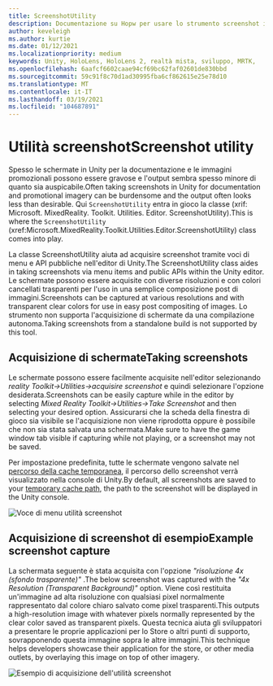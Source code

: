 ```yaml
---
title: ScreenshotUtility
description: Documentazione su Hopw per usare lo strumento screenshot in MRTK
author: keveleigh
ms.author: kurtie
ms.date: 01/12/2021
ms.localizationpriority: medium
keywords: Unity, HoloLens, HoloLens 2, realtà mista, sviluppo, MRTK,
ms.openlocfilehash: 6aafcf6602caae94cf69bc62faf02601de830bbd
ms.sourcegitcommit: 59c91f8c70d1ad30995fba6cf862615e25e78d10
ms.translationtype: MT
ms.contentlocale: it-IT
ms.lasthandoff: 03/19/2021
ms.locfileid: "104687891"
---
```

# <a name="screenshot-utility"></a><span data-ttu-id="14700-104">Utilità screenshot</span><span class="sxs-lookup"><span data-stu-id="14700-104">Screenshot utility</span></span>

<span data-ttu-id="14700-105">Spesso le schermate in Unity per la documentazione e le immagini promozionali possono essere gravose e l'output sembra spesso minore di quanto sia auspicabile.</span><span class="sxs-lookup"><span data-stu-id="14700-105">Often taking screenshots in Unity for documentation and promotional imagery can be burdensome and the output often looks less than desirable.</span></span> <span data-ttu-id="14700-106">Qui `ScreenshotUtility` entra in gioco la classe (xrif: Microsoft. MixedReality. Toolkit. Utilities. Editor. ScreenshotUtility).</span><span class="sxs-lookup"><span data-stu-id="14700-106">This is where the `ScreenshotUtility` (xref:Microsoft.MixedReality.Toolkit.Utilities.Editor.ScreenshotUtility) class comes into play.</span></span>

<span data-ttu-id="14700-107">La classe ScreenshotUtility aiuta ad acquisire screenshot tramite voci di menu e API pubbliche nell'editor di Unity.</span><span class="sxs-lookup"><span data-stu-id="14700-107">The ScreenshotUtility class aides in taking screenshots via menu items and public APIs within the Unity editor.</span></span> <span data-ttu-id="14700-108">Le schermate possono essere acquisite con diverse risoluzioni e con colori cancellati trasparenti per l'uso in una semplice composizione post di immagini.</span><span class="sxs-lookup"><span data-stu-id="14700-108">Screenshots can be captured at various resolutions and with transparent clear colors for use in easy post compositing of images.</span></span> <span data-ttu-id="14700-109">Lo strumento non supporta l'acquisizione di schermate da una compilazione autonoma.</span><span class="sxs-lookup"><span data-stu-id="14700-109">Taking screenshots from a standalone build is not supported by this tool.</span></span>

## <a name="taking-screenshots"></a><span data-ttu-id="14700-110">Acquisizione di schermate</span><span class="sxs-lookup"><span data-stu-id="14700-110">Taking screenshots</span></span>

<span data-ttu-id="14700-111">Le schermate possono essere facilmente acquisite nell'editor selezionando *reality Toolkit->Utilities->acquisire screenshot* e quindi selezionare l'opzione desiderata.</span><span class="sxs-lookup"><span data-stu-id="14700-111">Screenshots can be easily capture while in the editor by selecting *Mixed Reality Toolkit->Utilities->Take Screenshot* and then selecting your desired option.</span></span> <span data-ttu-id="14700-112">Assicurarsi che la scheda della finestra di gioco sia visibile se l'acquisizione non viene riprodotta oppure è possibile che non sia stata salvata una schermata.</span><span class="sxs-lookup"><span data-stu-id="14700-112">Make sure to have the game window tab visible if capturing while not playing, or a screenshot may not be saved.</span></span>

<span data-ttu-id="14700-113">Per impostazione predefinita, tutte le schermate vengono salvate nel [percorso della cache temporanea](https://docs.unity3d.com/ScriptReference/Application-temporaryCachePath.html), il percorso dello screenshot verrà visualizzato nella console di Unity.</span><span class="sxs-lookup"><span data-stu-id="14700-113">By default, all screenshots are saved to your [temporary cache path](https://docs.unity3d.com/ScriptReference/Application-temporaryCachePath.html), the path to the screenshot will be displayed in the Unity console.</span></span>

![Voce di menu utilità screenshot](../Images/ScreenshotUtility/MRTK_ScreenshotUtility_Menu_Item.png)

## <a name="example-screenshot-capture"></a><span data-ttu-id="14700-115">Acquisizione di screenshot di esempio</span><span class="sxs-lookup"><span data-stu-id="14700-115">Example screenshot capture</span></span>

<span data-ttu-id="14700-116">La schermata seguente è stata acquisita con l'opzione *"risoluzione 4x (sfondo trasparente)"* .</span><span class="sxs-lookup"><span data-stu-id="14700-116">The below screenshot was captured with the *"4x Resolution (Transparent Background)"* option.</span></span> <span data-ttu-id="14700-117">Viene così restituita un'immagine ad alta risoluzione con qualsiasi pixel normalmente rappresentato dal colore chiaro salvato come pixel trasparenti.</span><span class="sxs-lookup"><span data-stu-id="14700-117">This outputs a high-resolution image with whatever pixels normally represented by the clear color saved as transparent pixels.</span></span> <span data-ttu-id="14700-118">Questa tecnica aiuta gli sviluppatori a presentare le proprie applicazioni per lo Store o altri punti di supporto, sovrapponendo questa immagine sopra le altre immagini.</span><span class="sxs-lookup"><span data-stu-id="14700-118">This technique helps developers showcase their application for the store, or other media outlets, by overlaying this image on top of other imagery.</span></span>

![Esempio di acquisizione dell'utilità screenshot](../Images/ScreenshotUtility/MRTK_ScreenshotUtility_Example_Capture.png)
